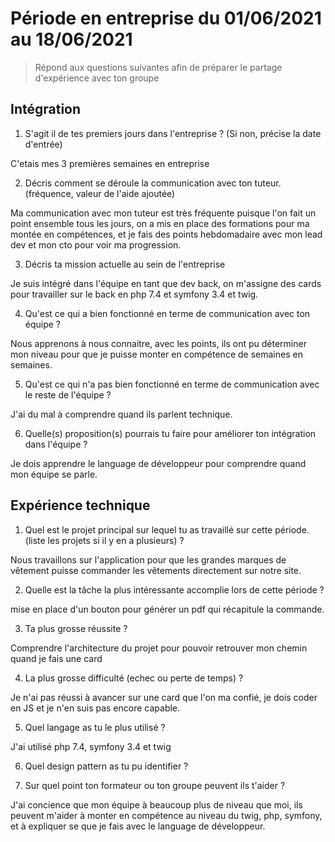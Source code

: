 # Période en entreprise du 01/06/2021 au 18/06/2021

> Répond aux questions suivantes afin de préparer le partage d'expérience avec ton groupe

## Intégration

1. S'agit il de tes premiers jours dans l'entreprise ? (Si non, précise la date d'entrée)

C'etais mes 3 premières semaines en entreprise 

2. Décris comment se déroule la communication avec ton tuteur. (fréquence, valeur de l'aide ajoutée)

Ma communication avec mon tuteur est très fréquente puisque l'on fait un point ensemble tous les jours, on a mis en place des formations pour ma montée en compétences, et je fais des points hebdomadaire avec mon lead dev et mon cto pour voir ma progression. 

3. Décris ta mission actuelle au sein de l'entreprise

Je suis intégré dans l'équipe en tant que dev back, on m'assigne des cards pour travailler sur le back en php 7.4 et symfony 3.4 et twig.

4. Qu'est ce qui a bien fonctionné en terme de communication avec ton équipe ?

Nous apprenons à nous connaitre, avec les points, ils ont pu déterminer mon niveau pour que je puisse monter en compétence de semaines en semaines. 

5. Qu'est ce qui n'a pas bien fonctionné en terme de communication avec le reste de l'équipe ?

J'ai du mal à comprendre quand ils parlent technique.

6. Quelle(s) proposition(s) pourrais tu faire pour améliorer ton intégration dans l'équipe ?

Je dois apprendre le language de développeur pour comprendre quand mon équipe se parle.

## Expérience technique

1. Quel est le projet principal sur lequel tu as travaillé sur cette période. (liste les projets si il y en a plusieurs) ?

Nous travaillons sur l'application pour que les grandes marques de vêtement puisse commander les vêtements directement sur notre site. 

2. Quelle est la tâche la plus intéressante accomplie lors de cette période ?

mise en place d'un bouton pour générer un pdf qui récapitule la commande. 

3. Ta plus grosse réussite ?

Comprendre l'architecture du projet pour pouvoir retrouver mon chemin quand je fais une card

4. La plus grosse difficulté (echec ou perte de temps) ?

Je n'ai pas réussi à avancer sur une card que l'on ma confié, je dois coder en JS et je n'en suis pas encore capable. 

5. Quel langage as tu le plus utilisé ?

J'ai utilisé php 7.4, symfony 3.4 et twig

6. Quel design pattern as tu pu identifier ?



7. Sur quel point ton formateur ou ton groupe peuvent ils t'aider ?

J'ai concience que mon équipe à beaucoup plus de niveau que moi, ils peuvent m'aider à monter en compétence au niveau du twig, php, symfony, et à expliquer se que je fais avec le language de développeur. 
